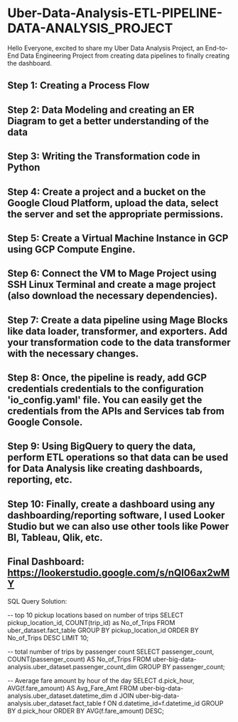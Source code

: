 # Uber-Data-Analysis-ETL-PIPELINE-DATA-ANALYSIS_PROJECT
Hello Everyone, excited to share my Uber Data Analysis Project, an End-to-End Data Engineering Project from creating data pipelines to finally creating the dashboard. 

## Step 1: Creating a Process Flow
## Step 2: Data Modeling and creating an ER Diagram to get a better understanding of the data
## Step 3: Writing the Transformation code in Python
## Step 4: Create a project and a bucket on the Google Cloud Platform, upload the data, select the server and set the appropriate permissions.
## Step 5: Create a Virtual Machine Instance in GCP using GCP Compute Engine.
## Step 6: Connect the VM to Mage Project using SSH Linux Terminal and create a mage project (also download the necessary dependencies).
## Step 7: Create a data pipeline using Mage Blocks like data loader, transformer, and exporters. Add your transformation code to the data transformer with the necessary changes.
## Step 8: Once, the pipeline is ready, add GCP credentials credentials to the configuration 'io_config.yaml' file. You can easily get the credentials from the APIs and Services tab from Google Console.
## Step 9: Using BigQuery to query the data, perform ETL operations so that data can be used for Data Analysis like creating dashboards, reporting, etc. 
## Step 10: Finally, create a dashboard using any dashboarding/reporting software, I used Looker Studio but we can also use other tools like Power BI, Tableau, Qlik, etc.
## Final Dashboard: https://lookerstudio.google.com/s/nQI06ax2wMY

SQL Query Solution:

-- top 10 pickup locations based on number of trips
SELECT pickup_location_id, COUNT(trip_id) as No_of_Trips
FROM uber_dataset.fact_table
GROUP BY pickup_location_id
ORDER BY No_of_Trips DESC
LIMIT 10;

-- total number of trips by passenger count
SELECT passenger_count, COUNT(passenger_count) AS No_of_Trips
FROM uber-big-data-analysis.uber_dataset.passenger_count_dim 
GROUP BY passenger_count;

-- Average fare amount by hour of the day
SELECT d.pick_hour, AVG(f.fare_amount) AS Avg_Fare_Amt 
FROM uber-big-data-analysis.uber_dataset.datetime_dim d
JOIN uber-big-data-analysis.uber_dataset.fact_table f
ON d.datetime_id=f.datetime_id
GROUP BY d.pick_hour
ORDER BY AVG(f.fare_amount) DESC;
